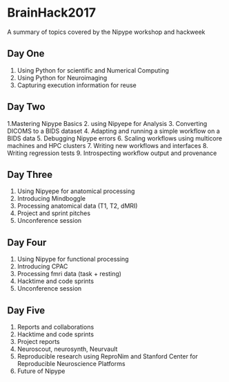 # BrainHack2017
A summary of topics covered by the Nipype workshop and hackweek

## Day One
1. Using Python for scientific and Numerical Computing
2. Using Python for Neuroimaging
3. Capturing execution information for reuse

## Day Two
1.Mastering Nipype Basics
2. using Nipyepe for Analysis
3. Converting DICOMS to a BIDS dataset
4. Adapting and running a simple workflow on a BIDS data
5. Debugging Nipype errors
6. Scaling workflows using multicore machines and HPC clusters
7. Writing new workflows and interfaces
8. Writing regression tests
9. Introspecting workflow output and provenance

## Day Three
1. Using Nipyepe for anatomical processing
2. Introducing Mindboggle
3. Processing anatomical data (T1, T2, dMRI)
4. Project and sprint pitches
5. Unconference session

## Day Four
1. Using Nipype for functional processing
2. Introducing CPAC
3. Processing fmri data (task + resting)
4. Hacktime and code sprints
5. Unconference session

## Day Five
1. Reports and collaborations
2. Hacktime and code sprints
3. Project reports
4. Neuroscout, neurosynth, Neurvault
5. Reproducible research using ReproNim and Stanford Center for Reproducible Neuroscience Platforms
6. Future of Nipype
